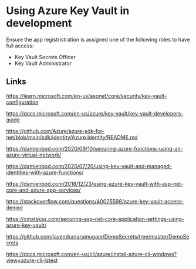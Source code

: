 # Using Azure Key Vault in development

Ensure the app registristration is assigned one of the following roles to have full access:

- Key Vault Secrets Officer
- Key Vault Administrator 

## Links

https://learn.microsoft.com/en-us/aspnet/core/security/key-vault-configuration

https://docs.microsoft.com/en-us/azure/key-vault/key-vault-developers-guide

https://github.com/Azure/azure-sdk-for-net/blob/main/sdk/identity/Azure.Identity/README.md

https://damienbod.com/2020/09/10/securing-azure-functions-using-an-azure-virtual-network/

https://damienbod.com/2020/07/20/using-key-vault-and-managed-identities-with-azure-functions/

https://damienbod.com/2018/12/23/using-azure-key-vault-with-asp-net-core-and-azure-app-services/

https://stackoverflow.com/questions/40025598/azure-key-vault-access-denied

https://cmatskas.com/securing-asp-net-core-application-settings-using-azure-key-vault/

https://github.com/jayendranarumugam/DemoSecrets/tree/master/DemoSecrets

https://docs.microsoft.com/en-us/cli/azure/install-azure-cli-windows?view=azure-cli-latest